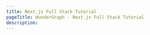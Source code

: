 ```yaml
---
title: Next.js Full Stack Tutorial
pageTitle: WunderGraph - Next.js Full Stack Tutorial
description:
---
```


